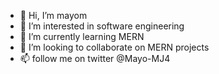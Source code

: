 - 👋 Hi, I’m mayom
- 👀 I’m interested in software engineering
- 🌱 I’m currently learning MERN
- 💞️ I’m looking to collaborate on MERN projects
- 📫 follow me on twitter @Mayo-MJ4

<!---
mayomdeng/mayomdeng is a ✨ special ✨ repository because its `README.md` (this file) appears on your GitHub profile.
You can click the Preview link to take a look at your changes.
--->
